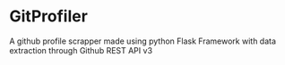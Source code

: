 # GitProfiler
A github profile scrapper made using python Flask Framework with data extraction through Github REST API v3
